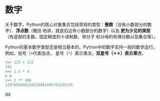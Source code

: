 数字
================================================================================
关于数字，Python的核心对象集合包括常规的类型：**整数**（没有小数部分的数字）、**浮点数**（概括
地讲，就是后边有小数部分的数字）以及 **更为少见的类型**（有虚部的复数、固定精度的十进制数、带分子
和分母的有理分数以及集合等）。

Python的基本数字类型还是相当基本的。Python中的数字支持一般的数学运行。例如，加号（`+`代表加法，
星号（`*`）表示乘法，**双星号（`＊＊`）表示乘方**。
```python
>>> 123 + 222
345
>>> 1.5 * 4
6.0
>>> 2 ** 100
1267650600228229401496703205376
```



































dd
